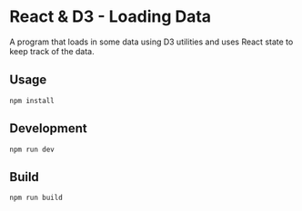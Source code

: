 # React & D3 - Loading Data

A program that loads in some data using D3 utilities and uses React state to keep track of the data.

## Usage

```
npm install
```

## Development

```
npm run dev
```

## Build

```
npm run build
```

